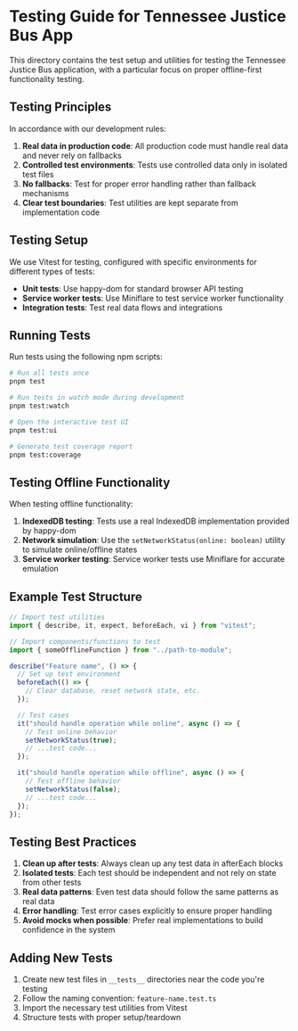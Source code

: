 # Testing Guide for Tennessee Justice Bus App

This directory contains the test setup and utilities for testing the Tennessee Justice Bus application, with a particular focus on proper offline-first functionality testing.

## Testing Principles

In accordance with our development rules:

1. **Real data in production code**: All production code must handle real data and never rely on fallbacks
2. **Controlled test environments**: Tests use controlled data only in isolated test files
3. **No fallbacks**: Test for proper error handling rather than fallback mechanisms
4. **Clear test boundaries**: Test utilities are kept separate from implementation code

## Testing Setup

We use Vitest for testing, configured with specific environments for different types of tests:

- **Unit tests**: Use happy-dom for standard browser API testing
- **Service worker tests**: Use Miniflare to test service worker functionality
- **Integration tests**: Test real data flows and integrations

## Running Tests

Run tests using the following npm scripts:

```bash
# Run all tests once
pnpm test

# Run tests in watch mode during development
pnpm test:watch

# Open the interactive test UI
pnpm test:ui

# Generate test coverage report
pnpm test:coverage
```

## Testing Offline Functionality

When testing offline functionality:

1. **IndexedDB testing**: Tests use a real IndexedDB implementation provided by happy-dom
2. **Network simulation**: Use the `setNetworkStatus(online: boolean)` utility to simulate online/offline states
3. **Service worker testing**: Service worker tests use Miniflare for accurate emulation

## Example Test Structure

```typescript
// Import test utilities
import { describe, it, expect, beforeEach, vi } from "vitest";

// Import components/functions to test
import { someOfflineFunction } from "../path-to-module";

describe("Feature name", () => {
  // Set up test environment
  beforeEach(() => {
    // Clear database, reset network state, etc.
  });

  // Test cases
  it("should handle operation while online", async () => {
    // Test online behavior
    setNetworkStatus(true);
    // ...test code...
  });

  it("should handle operation while offline", async () => {
    // Test offline behavior
    setNetworkStatus(false);
    // ...test code...
  });
});
```

## Testing Best Practices

1. **Clean up after tests**: Always clean up any test data in afterEach blocks
2. **Isolated tests**: Each test should be independent and not rely on state from other tests
3. **Real data patterns**: Even test data should follow the same patterns as real data
4. **Error handling**: Test error cases explicitly to ensure proper handling
5. **Avoid mocks when possible**: Prefer real implementations to build confidence in the system

## Adding New Tests

1. Create new test files in `__tests__` directories near the code you're testing
2. Follow the naming convention: `feature-name.test.ts`
3. Import the necessary test utilities from Vitest
4. Structure tests with proper setup/teardown
